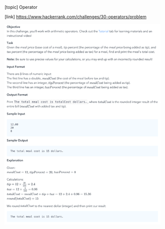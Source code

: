 [topic]
Operator

[link]
https://www.hackerrank.com/challenges/30-operators/problem



![Alt text](../../../../../../resources/question-2.png?raw=true "Title")
